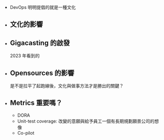 - DevOps 明明提倡的就是一種文化
- ## 文化的影響
- ## Gigacasting 的啟發
  2023 年看到的
- ## Opensources 的影響
  是不是拉平了起跑線後，文化與做事方法才是勝出的關鍵？
- ## Metrics 重要嗎？
  * DORA
  * Unit-test coverage: 改變的意願與給予員工一個有長期規劃願景公司的想像
  * Co-pilot